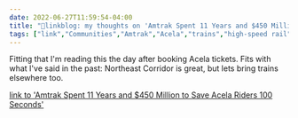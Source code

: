 ```yaml
---
date: 2022-06-27T11:59:54-04:00
title: "🔗linkblog: my thoughts on 'Amtrak Spent 11 Years and $450 Million to Save Acela Riders 100 Seconds'"
tags: ["link","Communities","Amtrak","Acela","trains","high-speed rail","Northeast Corrisor"]
---
```

Fitting that I'm reading this the day after booking Acela tickets. Fits with what I've said in the past: Northeast Corridor is great, but lets bring trains elsewhere too.
 

[link to 'Amtrak Spent 11 Years and $450 Million to Save Acela Riders 100 Seconds'](https://www.vice.com/en/article/wxn8qx/amtrak-spent-11-years-and-dollar450-million-to-save-acela-riders-100-seconds)
